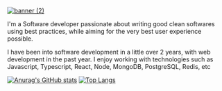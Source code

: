 [![banner (2)](https://user-images.githubusercontent.com/32098712/140918445-f40dda8d-8dd3-478c-976b-fabfa4624312.png)](https://github.com/Otagera)

<!--### `Hi there, I'm Othniel 👋` -->
I'm a Software developer passionate about writing good clean softwares using best practices, while aiming for the very best user experience possible.

I have been into software development in a little over 2 years, with web development in the past year. I enjoy working with technologies such as Javascript, Typescript, React, Node, MongoDB, PostgreSQL, Redis, etc

[![Anurag's GitHub stats](https://github-readme-stats.vercel.app/api?username=Otagera&count_private=true&show_icons=true&theme=dark)](https://github.com/anuraghazra/github-readme-stats)
[![Top Langs](https://github-readme-stats.vercel.app/api/top-langs/?username=Otagera&layout=compact&theme=dark)](https://github.com/anuraghazra/github-readme-stats)

<!--
- 🔭 I’m currently working on ...
- 🌱 I’m currently learning ...
- 👯 I’m looking to collaborate on mongoose on Typescript 
- 🤔 I’m looking for help with ...
- 💬 Ask me about ...
- 📫 How to reach me: ...
- 😄 Pronouns: ...
- ⚡ Fun fact: ...
-->
